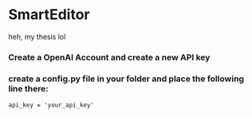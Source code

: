 # SmartEditor
heh, my thesis
lol



### Create a OpenAI Account and create a new API key
### create a config.py file in your folder and place the following line there:
```
api_key = 'your_api_key'
```